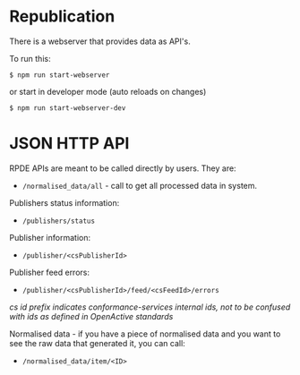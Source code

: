 # Republication

There is a webserver that provides data as API's.

To run this:

`$ npm run start-webserver`

or start in developer mode \(auto reloads on changes\)

`$ npm run start-webserver-dev`

# JSON HTTP API

RPDE APIs are meant to be called directly by users. They are:

* `/normalised_data/all` - call to get all processed data in system.

Publishers status information:

* `/publishers/status`

Publisher information:

* `/publisher/<csPublisherId>`

Publisher feed errors:

* `/publisher/<csPublisherId>/feed/<csFeedId>/errors`

_cs id prefix indicates conformance-services internal ids, not to be confused with ids as defined in OpenActive standards_

Normalised data - if you have a piece of normalised data and you want to see the raw data that generated it, you can call:

* `/normalised_data/item/<ID>`

